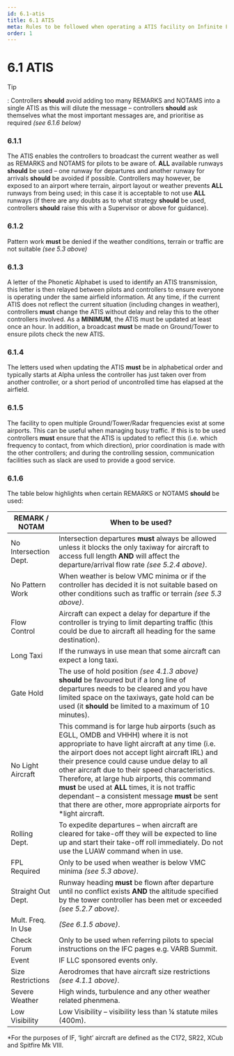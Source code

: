 ```yaml
---
id: 6.1-atis
title: 6.1 ATIS
meta: Rules to be followed when operating a ATIS facility on Infinite Flight.
order: 1
---
```


# 6.1 ATIS

 

Tip

: Controllers **should** avoid adding too many REMARKS and NOTAMS into a single ATIS as this will dilute the message – controllers **should** ask themselves what the most important messages are, and prioritise as required *(see 6.1.6 below)*



### 6.1.1    

The ATIS enables the controllers to broadcast the current weather as well as REMARKS and NOTAMS for pilots to be aware of. **ALL** available runways **should** be used – one runway for departures and another runway for arrivals **should** be avoided if possible. Controllers may however, be exposed to an airport where terrain, airport layout or weather prevents **ALL** runways from being used; in this case it is acceptable to not use **ALL** runways (if there are any doubts as to what strategy **should** be used, controllers **should** raise this with a Supervisor or above for guidance).



### 6.1.2    

Pattern work **must** be denied if the weather conditions, terrain or traffic are not suitable *(see 5.3 above)*



### 6.1.3    

A letter of the Phonetic Alphabet is used to identify an ATIS transmission, this letter is then relayed between pilots and controllers to ensure everyone is operating under the same airfield information. At any time, if the current ATIS does not reflect the current situation (including changes in weather), controllers **must** change the ATIS without delay and relay this to the other controllers involved. As a **MINIMUM**, the ATIS must be updated at least once an hour. In addition, a broadcast **must** be made on Ground/Tower to ensure pilots check the new ATIS.



### 6.1.4    

The letters used when updating the ATIS **must** be in alphabetical order and typically starts at Alpha unless the controller has just taken over from another controller, or a short period of uncontrolled time has elapsed at the airfield.



### 6.1.5    

The facility to open multiple Ground/Tower/Radar frequencies exist at some airports. This can be useful when managing busy traffic. If this is to be used controllers **must** ensure that the ATIS is updated to reflect this (i.e. which frequency to contact, from which direction), prior coordination is made with the other controllers; and during the controlling session, communication facilities such as slack are used to provide a good service.

 

### 6.1.6    

The table below highlights when certain REMARKS or NOTAMS **should** be used:

 

| **REMARK  / NOTAM**   | **When  to be used?**                                        |
| --------------------- | ------------------------------------------------------------ |
| No Intersection Dept. | Intersection departures **must** always be allowed unless it  blocks the only taxiway for aircraft to access full length **AND** will affect the departure/arrival flow rate *(see 5.2.4 above)*. |
| No Pattern Work       | When weather is below VMC minima or if the  controller has decided it is not suitable based on other conditions such as  traffic or terrain *(see 5.3 above)*. |
| Flow Control          | Aircraft can expect a delay for departure if  the controller is trying to limit departing traffic (this could be due to  aircraft all heading for the same destination). |
| Long Taxi             | If the runways in use mean that some aircraft  can expect a long taxi. |
| Gate Hold             | The use of hold position *(see 4.1.3 above)* **should** be favoured but if a long line of  departures needs to be cleared and you have limited space on the taxiways,  gate hold can be used (it **should** be limited to a maximum of 10 minutes). |
| No Light Aircraft     | This command is for large hub airports (such as EGLL, OMDB  and VHHH) where it is not appropriate to have light aircraft at any time (i.e. the airport  does not accept light aircraft IRL) and their presence could cause undue delay  to all other aircraft due to their speed characteristics. Therefore, at large hub airports, this command **must**  be used at **ALL** times, it is  not traffic dependant – a consistent message **must** be sent that there are other,  more appropriate airports for *light aircraft. |
| Rolling Dept.         | To expedite departures – when aircraft are  cleared for take-off they will be expected to line up and start their  take-off roll immediately. Do not use the LUAW command when in use. |
| FPL Required          | Only to be used when weather is below VMC  minima *(see 5.3 above)*. |
| Straight Out Dept.    | Runway heading **must** be flown after departure  until no conflict exists **AND**  the altitude specified by the tower controller has been met or exceeded *(see 5.2.7 above)*. |
| Mult. Freq. In Use    | *(See 6.1.5 above)*.                                         |
| Check Forum           | Only to be used when referring pilots to  special instructions on the IFC pages e.g. VARB Summit. |
| Event                 | IF LLC sponsored events only.                                |
| Size Restrictions     | Aerodromes that have aircraft size restrictions  *(see 4.1.1 above)*. |
| Severe Weather        | High winds, turbulence and any other weather related phenmena. |
| Low Visibility        | Low Visibility – visibility less than ¼  statute miles (400m). |

 

*For the purposes of IF, ‘light’ aircraft are defined as the C172, SR22, XCub and Spitfire Mk VIII.

 